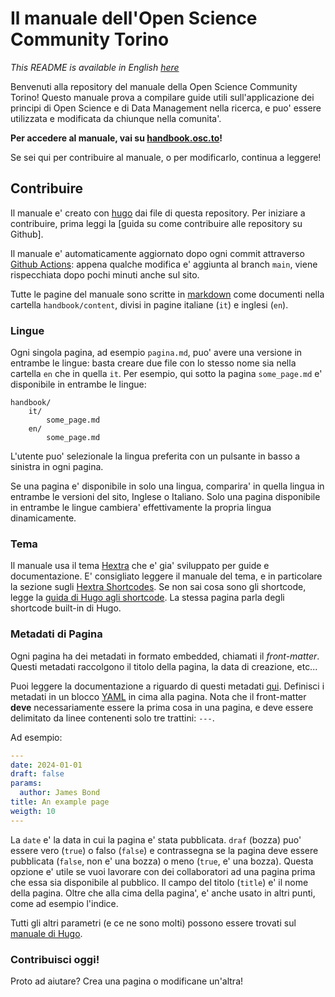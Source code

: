 # Il manuale dell'Open Science Community Torino

*This README is available in English [here](https://github.com/OSCTorino/handbook/tree/main/README.md)*

Benvenuti alla repository del manuale della Open Science Community Torino!
Questo manuale prova a compilare guide utili sull'applicazione dei principi di Open Science e di Data Management nella ricerca, e puo' essere utilizzata e modificata da chiunque nella comunita'.

**Per accedere al manuale, vai su [handbook.osc.to](https://handbook.osc.to/)!**

Se sei qui per contribuire al manuale, o per modificarlo, continua a leggere!

## Contribuire

Il manuale e' creato con [hugo](https://gohugo.io/) dai file di questa repository.
Per iniziare a contribuire, prima leggi la [guida su come contribuire alle repository su Github].

Il manuale e' automaticamente aggiornato dopo ogni commit attraverso [Github Actions](https://github.com/features/actions): appena qualche modifica e' aggiunta al branch `main`, viene rispecchiata dopo pochi minuti anche sul sito.

Tutte le pagine del manuale sono scritte in  [markdown](https://www.markdownguide.org/) come documenti nella cartella `handbook/content`, divisi in pagine italiane (`it`) e inglesi (`en`).

### Lingue
Ogni singola pagina, ad esempio `pagina.md`, puo' avere una versione in entrambe le lingue: basta creare due file con lo stesso nome sia nella cartella `en` che in quella `it`.
Per esempio, qui sotto la pagina `some_page.md` e' disponibile in entrambe le lingue:
```
handbook/
    it/
        some_page.md
    en/
        some_page.md
```

L'utente puo' selezionale la lingua preferita con un pulsante in basso a sinistra in ogni pagina.

Se una pagina e' disponibile in solo una lingua, comparira' in quella lingua in entrambe le versioni del sito, Inglese o Italiano.
Solo una pagina disponibile in entrambe le lingue cambiera' effettivamente la propria lingua dinamicamente.

### Tema
Il manuale usa il tema [Hextra](https://imfing.github.io/hextra/) che e' gia' sviluppato per guide e documentazione.
E' consigliato leggere il manuale del tema, e in particolare la sezione sugli [Hextra Shortcodes](https://imfing.github.io/hextra/docs/guide/shortcodes/).
Se non sai cosa sono gli shortcode, legge la [guida di Hugo agli shortcode](https://gohugo.io/content-management/shortcodes/).
La stessa pagina parla degli shortcode built-in di Hugo.

### Metadati di Pagina
Ogni pagina ha dei metadati in formato embedded, chiamati il *front-matter*.
Questi metadati raccolgono il titolo della pagina, la data di creazione, etc...

Puoi leggere la documentazione a riguardo di questi metadati [qui](https://gohugo.io/content-management/front-matter/).
Definisci i metadati in un blocco [YAML](https://yaml.org/) in cima alla pagina.
Nota che il front-matter **deve** necessariamente essere la prima cosa in una pagina, e deve essere delimitato da linee contenenti solo tre trattini: `---`.

Ad esempio:
```yaml
---
date: 2024-01-01
draft: false
params:
  author: James Bond
title: An example page
weigth: 10
---
```
La `date` e' la data in cui la pagina e' stata pubblicata.
`draf` (bozza) puo' essere vero (`true`) o falso (`false`) e contrassegna se la pagina deve essere pubblicata (`false`, non e' una bozza) o meno (`true`, e' una bozza).
Questa opzione e' utile se vuoi lavorare con dei collaboratori ad una pagina prima che essa sia disponibile al pubblico.
Il campo del titolo (`title`) e' il nome della pagina.
Oltre che alla cima della pagina', e' anche usato in altri punti, come ad esempio l'indice.

Tutti gli altri parametri (e ce ne sono molti) possono essere trovati sul [manuale di Hugo](https://gohugo.io/content-management/front-matter/).

### Contribuisci oggi!
Proto ad aiutare? Crea una pagina o modificane un'altra!

